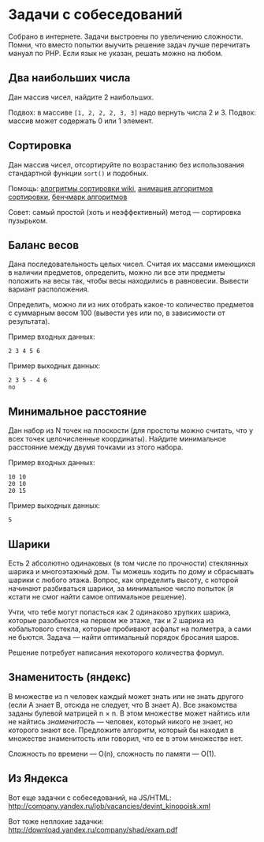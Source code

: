 # Задачи с собеседований

Собрано в интернете. Задачи выстроены по увеличению сложности. Помни, что вместо попытки выучить решение задач лучше перечитать мануал по PHP. Если язык не указан, решать можно на любом.

## Два наибольших числа

Дан массив чисел, найдите 2 наибольших. 

Подвох: в массиве `[1, 2, 2, 2, 3, 3]` надо вернуть числа 2 и 3. Подвох: массив может содержать 0 или 1 элемент.

## Сортировка

Дан массив чисел, отсортируйте по возрастанию без использования стандартной функции `sort()` и подобных.

Помощь: [алогритмы сортировки wiki](https://ru.wikipedia.org/wiki/%D0%90%D0%BB%D0%B3%D0%BE%D1%80%D0%B8%D1%82%D0%BC_%D1%81%D0%BE%D1%80%D1%82%D0%B8%D1%80%D0%BE%D0%B2%D0%BA%D0%B8), [анимация алгоритмов сортировки](http://habrahabr.ru/post/221055/), [бенчмарк алгоритмов](http://habrahabr.ru/post/221807/)

Совет: самый простой (хоть и неэффективный) метод — сортировка пузырьком.

## Баланс весов

Дана последовательность целых чисел. Считая их массами имеющихся в наличии предметов, определить, можно ли все эти предметы положить на весы так, чтобы весы находились в равновесии. Вывести вариант расположения.

Определить, можно ли из них отобрать какое-то количество предметов с суммарным весом 100 (вывести yes или no, в зависимости от результата).

Пример входных данных:
    
    2 3 4 5 6

Пример выходных данных:
    
    2 3 5 - 4 6
    no

## Минимальное расстояние

Дан набор из N точек на плоскости (для простоты можно считать, что у всех точек целочисленные координаты). Найдите минимальное расстояние между двумя точками из этого набора.

Пример входных данных:

    10 10
    20 10
    20 15

Пример выходных данных:

    5

## Шарики

Есть 2 абсолютно одинаковых (в том числе по прочности) стеклянных шарика и многоэтажный дом. Ты можешь ходить по дому и сбрасывать шарики с любого этажа. Вопрос, как определить высоту, с которой начинают разбиваться шарики, за минимальное число попыток (я кстати не смог найти самое оптимальное решение).

Учти, что тебе могут попасться как 2 одинаково хрупких шарика, которые разобьются на первом же этаже, так и 2 шарика из кобальтового стекла, которые пробивают асфальт на полметра, а сами не бьются. Задача — найти оптимальный порядок бросания шаров. 

Решение потребует написания некоторого количества формул.

## Знаменитость (яндекс)

В множестве из n человек каждый может знать или не знать другого (если A знает B, отсюда не следует, что B знает A). Все знакомства заданы булевой матрицей n × n. В этом множестве может найтись или не найтись *знаменитость* — человек, который никого не знает, но которого знают все. Предложите алгоритм, который бы находил в множестве знаменитость или говорил, что ее в этом множестве нет. 

Сложность по времени — O(n), сложность по памяти — O(1).

## Из Яндекса

Вот еще задачки с собеседований, на JS/HTML: http://company.yandex.ru/job/vacancies/devint_kinopoisk.xml

Вот тоже неплохие задачки: http://download.yandex.ru/company/shad/exam.pdf

